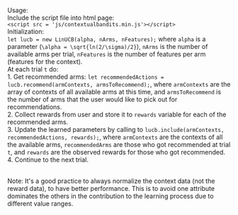 Usage:<br/>
Include the script file into html page:
<br/>`<script src = 'js/contextualbandits.min.js'></script>`
<br/>Initialization:
<br/>`let lucb = new LinUCB(alpha, nArms, nFeatures);` where `alpha` is a parameter (`\alpha = \sqrt{ln(2/\sigma)/2}`), `nArms` is the number of available arms per trial, `nFeatures` is the number of features per arm (features for the context).
<br/>
At each trial `t` do:<br/>
    1. Get recommended arms: `let recommendedActions = lucb.recommend(armContexts, armsToRecommend);`, where `armContexts` are the array of contexts of all available arms at this time, and `armsToRecommend` is the number of arms that the user would like to pick out for recommendations.<br/>
    2. Collect rewards from user and store it to `rewards` variable for each of the recommended arms. <br/>
    3. Update the learned parameters by calling to `lucb.include(armContexts, recommendedActions, rewards);`, where `armContexts` are the contexts of all the available arms, `recommendedArms` are those who got recommended at trial `t`, and `rewards` are the observed rewards for those who got recommended.
    4. Continue to the next trial.

<br/>Note: It's a good practice to always normalize the context data (not the reward data), to have better performance. This is to avoid one attribute dominates the others in the contribution to the learning process due to different value ranges.